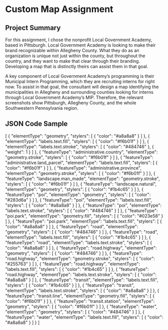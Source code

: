 # Custom Map Assignment

## Project Summary
For this assignment, I chose the nonprofit Local Government Academy, based in Pittsburgh. Local Government Academy is looking to make their brand recognizable within Allegheny County. What they do as an organization is unique not just within the county, but throughout the country, and they want to make that clear through their branding. Developing a map that is distinctly theirs can assist them in that goal. 

A key component of Local Government Academy’s programming is their Municipal Intern Programming, which they are recruiting interns for right now. To assist in that goal, the consultant will design a map identifying the municipalities in Allegheny and surrounding counties looking for interns through Local Government Academy’s MIP. Therefore, the relevant screenshots show Pittsburgh, Allegheny County, and the whole Southwestern Pennsylvania region. 

## JSON Code Sample
[
  {
    "elementType": "geometry",
    "stylers": [
      {
        "color": "#a8a8a8"
      }
    ]
  },
  {
    "elementType": "labels.text.fill",
    "stylers": [
      {
        "color": "#f6b01f"
      }
    ]
  },
  {
    "elementType": "labels.text.stroke",
    "stylers": [
      {
        "color": "#484746"
      },
      {
        "weight": 1
      }
    ]
  },
  {
    "featureType": "administrative.country",
    "elementType": "geometry.stroke",
    "stylers": [
      {
        "color": "#f6b01f"
      }
    ]
  },
  {
    "featureType": "administrative.land_parcel",
    "elementType": "labels.text.fill",
    "stylers": [
      {
        "color": "#f6b01f"
      }
    ]
  },
  {
    "featureType": "administrative.province",
    "elementType": "geometry.stroke",
    "stylers": [
      {
        "color": "#f6b01f"
      }
    ]
  },
  {
    "featureType": "landscape.man_made",
    "elementType": "geometry.stroke",
    "stylers": [
      {
        "color": "#f6b01f"
      }
    ]
  },
  {
    "featureType": "landscape.natural",
    "elementType": "geometry",
    "stylers": [
      {
        "color": "#1b4c65"
      }
    ]
  },
  {
    "featureType": "poi",
    "elementType": "geometry",
    "stylers": [
      {
        "color": "#283d6a"
      }
    ]
  },
  {
    "featureType": "poi",
    "elementType": "labels.text.fill",
    "stylers": [
      {
        "color": "#a8a8a8"
      }
    ]
  },
  {
    "featureType": "poi",
    "elementType": "labels.text.stroke",
    "stylers": [
      {
        "color": "#484746"
      }
    ]
  },
  {
    "featureType": "poi.park",
    "elementType": "geometry.fill",
    "stylers": [
      {
        "color": "#023e58"
      }
    ]
  },
  {
    "featureType": "poi.park",
    "elementType": "labels.text.fill",
    "stylers": [
      {
        "color": "#a8a8a8"
      }
    ]
  },
  {
    "featureType": "road",
    "elementType": "geometry",
    "stylers": [
      {
        "color": "#484746"
      }
    ]
  },
  {
    "featureType": "road",
    "elementType": "labels.text.fill",
    "stylers": [
      {
        "color": "#1b4c65"
      }
    ]
  },
  {
    "featureType": "road",
    "elementType": "labels.text.stroke",
    "stylers": [
      {
        "color": "#a8a8a8"
      }
    ]
  },
  {
    "featureType": "road.highway",
    "elementType": "geometry",
    "stylers": [
      {
        "color": "#484746"
      }
    ]
  },
  {
    "featureType": "road.highway",
    "elementType": "geometry.stroke",
    "stylers": [
      {
        "color": "#255763"
      }
    ]
  },
  {
    "featureType": "road.highway",
    "elementType": "labels.text.fill",
    "stylers": [
      {
        "color": "#1b4c65"
      }
    ]
  },
  {
    "featureType": "road.highway",
    "elementType": "labels.text.stroke",
    "stylers": [
      {
        "color": "#a8a8a8"
      }
    ]
  },
  {
    "featureType": "transit",
    "elementType": "labels.text.fill",
    "stylers": [
      {
        "color": "#1b4c65"
      }
    ]
  },
  {
    "featureType": "transit",
    "elementType": "labels.text.stroke",
    "stylers": [
      {
        "color": "#a8a8a8"
      }
    ]
  },
  {
    "featureType": "transit.line",
    "elementType": "geometry.fill",
    "stylers": [
      {
        "color": "#f6b01f"
      }
    ]
  },
  {
    "featureType": "transit.station",
    "elementType": "geometry",
    "stylers": [
      {
        "color": "#f6b01f"
      }
    ]
  },
  {
    "featureType": "water",
    "elementType": "geometry",
    "stylers": [
      {
        "color": "#484746"
      }
    ]
  },
  {
    "featureType": "water",
    "elementType": "labels.text.fill",
    "stylers": [
      {
        "color": "#a8a8a8"
      }
    ]
  }
]
